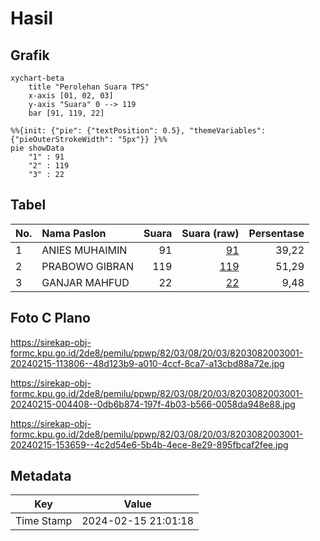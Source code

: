 # Hasil

## Grafik

```mermaid
xychart-beta
    title "Perolehan Suara TPS"
    x-axis [01, 02, 03]
    y-axis "Suara" 0 --> 119
    bar [91, 119, 22]
```

```mermaid
%%{init: {"pie": {"textPosition": 0.5}, "themeVariables": {"pieOuterStrokeWidth": "5px"}} }%%
pie showData
    "1" : 91
    "2" : 119
    "3" : 22
```

## Tabel

| No. | Nama Paslon    | Suara | Suara (raw) | Persentase |
|:--- |:-------------- | -----:| -----------:| ----------:|
| 1   | ANIES MUHAIMIN | 91    | [91][p-1]   | 39,22      |
| 2   | PRABOWO GIBRAN | 119   | [119][p-2]  | 51,29      |
| 3   | GANJAR MAHFUD  | 22    | [22][p-3]   | 9,48       |


[p-1]: https://github.com/gigit-pemilu/pemilu-2024-82-maluku-utara/blob/main/pilpres/hitung-suara/sub/82-maluku-utara/sub/03-halmahera-utara/sub/08-malifut/sub/2003-samsuma/sub/001-tps/sub/paslon-1.txt
[p-2]: https://github.com/gigit-pemilu/pemilu-2024-82-maluku-utara/blob/main/pilpres/hitung-suara/sub/82-maluku-utara/sub/03-halmahera-utara/sub/08-malifut/sub/2003-samsuma/sub/001-tps/sub/paslon-2.txt
[p-3]: https://github.com/gigit-pemilu/pemilu-2024-82-maluku-utara/blob/main/pilpres/hitung-suara/sub/82-maluku-utara/sub/03-halmahera-utara/sub/08-malifut/sub/2003-samsuma/sub/001-tps/sub/paslon-3.txt

## Foto C Plano

https://sirekap-obj-formc.kpu.go.id/2de8/pemilu/ppwp/82/03/08/20/03/8203082003001-20240215-113806--48d123b9-a010-4ccf-8ca7-a13cbd88a72e.jpg

https://sirekap-obj-formc.kpu.go.id/2de8/pemilu/ppwp/82/03/08/20/03/8203082003001-20240215-004408--0db6b874-197f-4b03-b566-0058da948e88.jpg

https://sirekap-obj-formc.kpu.go.id/2de8/pemilu/ppwp/82/03/08/20/03/8203082003001-20240215-153659--4c2d54e6-5b4b-4ece-8e29-895fbcaf2fee.jpg


## Metadata

| Key        | Value               |
| ---------- | ------------------- |
| Time Stamp | 2024-02-15 21:01:18 |



